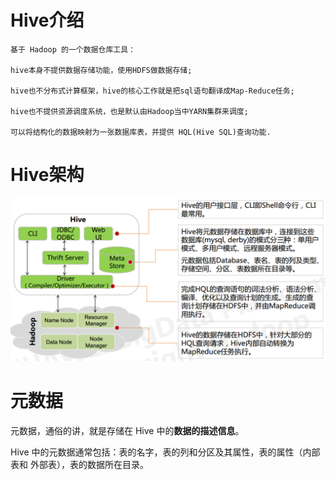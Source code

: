 # Hive介绍
```
基于 Hadoop 的一个数据仓库工具：

hive本身不提供数据存储功能，使用HDFS做数据存储;

hive也不分布式计算框架，hive的核心工作就是把sql语句翻译成Map-Reduce任务;

hive也不提供资源调度系统，也是默认由Hadoop当中YARN集群来调度;

可以将结构化的数据映射为一张数据库表，并提供 HQL(Hive SQL)查询功能.
```

# Hive架构

![](images/hive.png)

# 元数据
元数据，通俗的讲，就是存储在 Hive 中的**数据的描述信息**。

Hive 中的元数据通常包括：表的名字，表的列和分区及其属性，表的属性（内部表和 外部表），表的数据所在目录。
